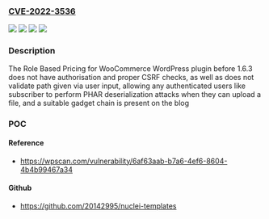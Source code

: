 ### [CVE-2022-3536](https://cve.mitre.org/cgi-bin/cvename.cgi?name=CVE-2022-3536)
![](https://img.shields.io/static/v1?label=Product&message=Role%20Based%20Pricing%20for%20WooCommerce&color=blue)
![](https://img.shields.io/static/v1?label=Version&message=1.6.3%3C%201.6.3%20&color=brighgreen)
![](https://img.shields.io/static/v1?label=Vulnerability&message=CWE-352%20Cross-Site%20Request%20Forgery%20(CSRF)&color=brighgreen)
![](https://img.shields.io/static/v1?label=Vulnerability&message=CWE-502%20Deserialization%20of%20Untrusted%20Data&color=brighgreen)

### Description

The Role Based Pricing for WooCommerce WordPress plugin before 1.6.3 does not have authorisation and proper CSRF checks, as well as does not validate path given via user input, allowing any authenticated users like subscriber to perform PHAR deserialization attacks when they can upload a file, and a suitable gadget chain is present on the blog

### POC

#### Reference
- https://wpscan.com/vulnerability/6af63aab-b7a6-4ef6-8604-4b4b99467a34

#### Github
- https://github.com/20142995/nuclei-templates

